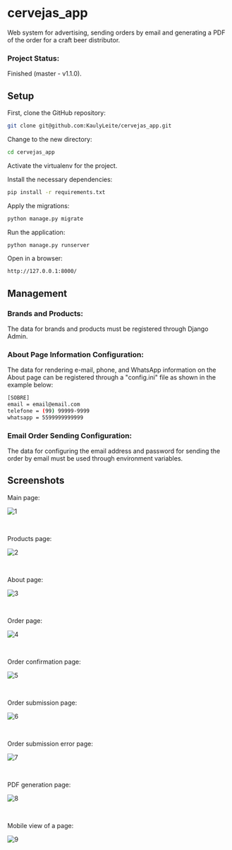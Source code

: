 # cervejas_app

Web system for advertising, sending orders by email and generating a PDF of the order for a craft beer distributor.

### Project Status:

Finished (master - v1.1.0).

## Setup

First, clone the GitHub repository:

```sh
git clone git@github.com:KaulyLeite/cervejas_app.git
```

Change to the new directory:

```sh
cd cervejas_app
```

Activate the virtualenv for the project.

Install the necessary dependencies:

```sh
pip install -r requirements.txt
```

Apply the migrations:

```sh
python manage.py migrate
```

Run the application:

```sh
python manage.py runserver
```

Open in a browser:

```sh
http://127.0.0.1:8000/
```

## Management

### Brands and Products:

The data for brands and products must be registered through Django Admin.

### About Page Information Configuration:

The data for rendering e-mail, phone, and WhatsApp information on the About page can be registered through a "config.ini" file as shown in the example below:

```sh
[SOBRE]
email = email@email.com
telefone = (99) 99999-9999
whatsapp = 5599999999999
```

### Email Order Sending Configuration:

The data for configuring the email address and password for sending the order by email must be used through environment variables.

## Screenshots

Main page:

![1](https://github.com/KaulyLeite/cervejas_app/assets/33230557/7cf8318a-baa9-4c96-8861-f537a13d1ec8)

<br>

Products page:

![2](https://github.com/KaulyLeite/cervejas_app/assets/33230557/9f5b8c75-4a4b-41af-9b58-416f4d7dcf22)

<br>

About page:

![3](https://github.com/KaulyLeite/cervejas_app/assets/33230557/ea7c4493-7263-453d-b386-664ddfc37a45)

<br>

Order page:

![4](https://github.com/KaulyLeite/cervejas_app/assets/33230557/ac9826bd-ea2b-41b7-8c61-0d4f6251c2d5)

<br>

Order confirmation page:

![5](https://github.com/KaulyLeite/cervejas_app/assets/33230557/f29ad321-70c9-4b19-b506-3816548e7ebc)

<br>

Order submission page:

![6](https://github.com/KaulyLeite/cervejas_app/assets/33230557/42191939-840d-46dd-88a6-f75791596d8f)

<br>

Order submission error page:

![7](https://github.com/KaulyLeite/cervejas_app/assets/33230557/ee12d894-4164-4ca7-b4be-621d791bb6ea)

<br>

PDF generation page:

![8](https://github.com/KaulyLeite/cervejas_app/assets/33230557/2145222f-1974-4022-ac0b-fb56f9e5cd4a)

<br>

Mobile view of a page:

![9](https://github.com/KaulyLeite/cervejas_app/assets/33230557/c1cd2734-6d99-468b-a902-22f941e06d73)
